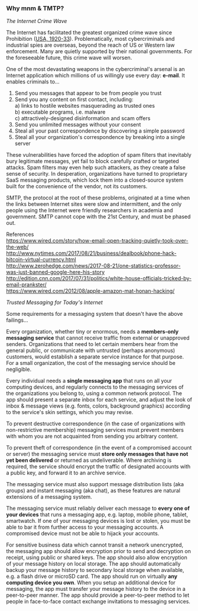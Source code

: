 ### Why mnm & TMTP?

_The Internet Crime Wave_

The Internet has facilitated the greatest organized crime wave since Prohibition 
([USA, 1920-33](https://en.wikipedia.org/wiki/Prohibition_in_the_United_States)). Problematically, 
most cybercriminals and industrial spies are overseas, beyond the reach of US or Western 
law enforcement. Many are quietly supported by their national governments. 
For the foreseeable future, this crime wave will worsen.

One of the most devastating weapons in the cybercriminal's arsenal is an Internet application 
which millions of us willingly use every day: **e-mail**. It enables criminals to...

1. Send you messages that appear to be from people you trust
2. Send you any content on first contact, including:  
   a) links to hostile websites masquerading as trusted ones  
   b) executable programs, i.e. malware  
   c) attractively-designed disinformation and scam offers  
3. Send you unlimited messages without your consent
4. Steal all your past correspondence by discovering a simple password
5. Steal all your organization's correspondence by breaking into a single server

These vulnerabilities have forced the adoption of spam filters that inevitably bury legitimate 
messages, yet fail to block carefully crafted or targeted attacks. Spam filters may even help such 
attackers, as they create a false sense of security. 
In desperation, organizations have turned to proprietary SaaS messaging products, 
which lock them into a closed-source system built for the convenience of the vendor, not its customers.

SMTP, the protocol at the root of these problems, 
originated at a time when the links between Internet sites were slow and intermittent, 
and the only people using the Internet were friendly researchers in academia and government. 
SMTP cannot cope with the 21st Century, and must be phased out.

References  
https://www.wired.com/story/how-email-open-tracking-quietly-took-over-the-web/  
http://www.nytimes.com/2017/08/21/business/dealbook/phone-hack-bitcoin-virtual-currency.html  
http://www.zerohedge.com/news/2017-08-21/one-statistics-professor-was-just-banned-google-here-his-story  
http://edition.cnn.com/2017/07/31/politics/white-house-officials-tricked-by-email-prankster/  
https://www.wired.com/2012/08/apple-amazon-mat-honan-hacking/  

_Trusted Messaging for Today's Internet_

Some requirements for a messaging system that doesn't have the above failings...

Every organization, whether tiny or enormous, needs a **members-only messaging service** 
that cannot receive traffic from external or unapproved senders. 
Organizations that need to let certain members hear from the general public, 
or communicate with untrusted (perhaps anonymous) customers, 
would establish a separate service instance for that purpose. 
For a small organization, the cost of the messaging service should be negligible. 

Every individual needs a **single messaging app** that runs on all your computing devices, 
and regularly connects to the messaging services of the organizations you belong to, 
using a common network protocol. 
The app should present a separate inbox for each service, and adjust the look of inbox & message views 
(e.g. fonts, colors, background graphics) according to the service's skin settings, which you may revise. 

To prevent destructive correspondence (in the case of organizations with non-restrictive membership) 
messaging services must prevent members with whom you are not acquainted from sending you arbitrary content. 

To prevent theft of correspondence (in the event of a compromised account or server) the messaging service 
must **store only messages that have not yet been delivered** or returned as undeliverable. 
Where archiving is required, the service should encrypt the traffic of designated accounts 
with a public key, and forward it to an archive service.

The messaging service must also support message distribution lists (aka groups) and instant messaging (aka chat), 
as these features are natural extensions of a messaging system. 

The messaging service must reliably deliver each message to **every one of your devices** that runs a messaging app, 
e.g. laptop, mobile phone, tablet, smartwatch. 
If one of your messaging devices is lost or stolen, you must be able to bar it from further access to your 
messaging accounts. A compromised device must not be able to hijack your accounts. 

For sensitive business data which cannot transit a network unencrypted, the messaging app 
should allow encryption prior to send and decryption on receipt, using public or shared keys.
The app should also allow encryption of your message history on local storage. 
The app should automatically backup your message history to secondary local storage when available, 
e.g. a flash drive or microSD card. 
The app should run on virtually **any computing device you own**. 
When you setup an additional device for messaging, 
the app must transfer your message history to the device in a peer-to-peer manner. 
The app should provide a peer-to-peer method to let people in face-to-face contact exchange invitations to messaging services. 
